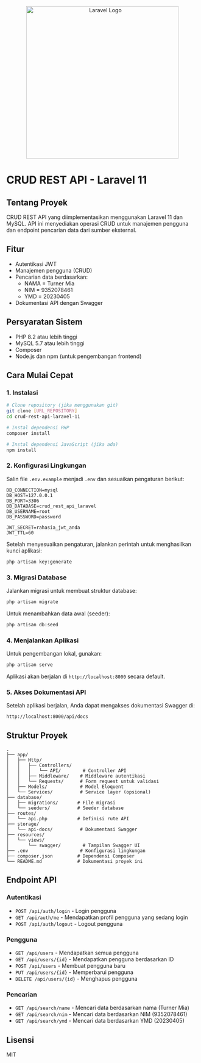 <p align="center"><a href="https://laravel.com" target="_blank"><img src="https://raw.githubusercontent.com/laravel/art/master/logo-lockup/5%20SVG/2%20CMYK/1%20Full%20Color/laravel-logolockup-cmyk-red.svg" width="400" alt="Laravel Logo"></a></p>

# CRUD REST API - Laravel 11

## Tentang Proyek
CRUD REST API yang diimplementasikan menggunakan Laravel 11 dan MySQL. API ini menyediakan operasi CRUD untuk manajemen pengguna dan endpoint pencarian data dari sumber eksternal.

## Fitur
- Autentikasi JWT
- Manajemen pengguna (CRUD)
- Pencarian data berdasarkan:
  - NAMA = Turner Mia
  - NIM = 9352078461
  - YMD = 20230405
- Dokumentasi API dengan Swagger

## Persyaratan Sistem
- PHP 8.2 atau lebih tinggi
- MySQL 5.7 atau lebih tinggi
- Composer
- Node.js dan npm (untuk pengembangan frontend)

## Cara Mulai Cepat

### 1. Instalasi

```bash
# Clone repository (jika menggunakan git)
git clone [URL_REPOSITORY]
cd crud-rest-api-laravel-11

# Instal dependensi PHP
composer install

# Instal dependensi JavaScript (jika ada)
npm install
```

### 2. Konfigurasi Lingkungan
Salin file `.env.example` menjadi `.env` dan sesuaikan pengaturan berikut:

```
DB_CONNECTION=mysql
DB_HOST=127.0.0.1
DB_PORT=3306
DB_DATABASE=crud_rest_api_laravel
DB_USERNAME=root
DB_PASSWORD=password

JWT_SECRET=rahasia_jwt_anda
JWT_TTL=60
```

Setelah menyesuaikan pengaturan, jalankan perintah untuk menghasilkan kunci aplikasi:

```bash
php artisan key:generate
```

### 3. Migrasi Database
Jalankan migrasi untuk membuat struktur database:

```bash
php artisan migrate
```

Untuk menambahkan data awal (seeder):
```bash
php artisan db:seed
```

### 4. Menjalankan Aplikasi
Untuk pengembangan lokal, gunakan:

```bash
php artisan serve
```

Aplikasi akan berjalan di `http://localhost:8000` secara default.

### 5. Akses Dokumentasi API
Setelah aplikasi berjalan, Anda dapat mengakses dokumentasi Swagger di:
```
http://localhost:8000/api/docs
```

## Struktur Proyek
```
.
├── app/
│   ├── Http/
│   │   ├── Controllers/
│   │   │   └── API/        # Controller API
│   │   ├── Middleware/    # Middleware autentikasi
│   │   └── Requests/      # Form request untuk validasi
│   ├── Models/            # Model Eloquent
│   └── Services/          # Service layer (opsional)
├── database/
│   ├── migrations/       # File migrasi
│   └── seeders/          # Seeder database
├── routes/
│   └── api.php           # Definisi rute API
├── storage/
│   └── api-docs/          # Dokumentasi Swagger
├── resources/
│   └── views/
│       └── swagger/        # Tampilan Swagger UI
├── .env                   # Konfigurasi lingkungan
├── composer.json         # Dependensi Composer
└── README.md             # Dokumentasi proyek ini
```

## Endpoint API

### Autentikasi
- `POST /api/auth/login` - Login pengguna
- `GET /api/auth/me` - Mendapatkan profil pengguna yang sedang login
- `POST /api/auth/logout` - Logout pengguna

### Pengguna
- `GET /api/users` - Mendapatkan semua pengguna
- `GET /api/users/{id}` - Mendapatkan pengguna berdasarkan ID
- `POST /api/users` - Membuat pengguna baru
- `PUT /api/users/{id}` - Memperbarui pengguna
- `DELETE /api/users/{id}` - Menghapus pengguna

### Pencarian
- `GET /api/search/name` - Mencari data berdasarkan nama (Turner Mia)
- `GET /api/search/nim` - Mencari data berdasarkan NIM (9352078461)
- `GET /api/search/ymd` - Mencari data berdasarkan YMD (20230405)

## Lisensi
MIT
